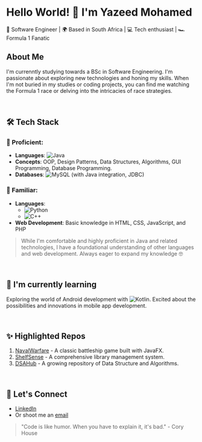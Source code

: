 # Hello World! 👋  I'm Yazeed Mohamed

🔭 Software Engineer | 🌍 Based in South Africa | 💻 Tech enthusiast | 🏎️ Formula 1 Fanatic

<!--
![Yazeed's GitHub stats](https://github-readme-stats.vercel.app/api?username=YazeedMo&show_icons=true&theme=radical)
--->

## About Me
I'm currenntly studying towards a BSc in Software Engineering. I'm passionate about exploring new technologies and honing my skills. When I'm not buried in my studies or coding projects, you can find me watching the Formula 1 race or delving into the intricacies of race strategies.

<br>

## 🛠️ Tech Stack

### 🌟 Proficient:
- **Languages**: ![Java](https://img.shields.io/badge/-Java-red?style=flat&logo=java&logoColor=white)
- **Concepts**: OOP, Design Patterns, Data Structures, Algorithms, GUI Programming, Database Programming.
- **Databases**: ![MySQL](https://img.shields.io/badge/-MySQL-blue?style=flat&logo=mysql&logoColor=white) (with Java integration, JDBC)

### 📘 Familiar:
- **Languages**:
  - ![Python](https://img.shields.io/badge/-Python-yellow?style=flat&logo=python&logoColor=white)
  - ![C++](https://img.shields.io/badge/-C++-00599C?style=flat&logo=c%2B%2B&logoColor=white)
- **Web Development**: Basic knowledge in HTML, CSS, JavaScript, and PHP

> While I'm comfortable and highly proficient in Java and related technologies, I have a foundational understanding of other languages and web development. Always eager to expand my knowledge 🤓

<br>

## 🌱 I'm currently learning
Exploring the world of Android development with ![Kotlin](https://img.shields.io/badge/-Kotlin-0095D5?&logo=kotlin&logoColor=white). Excited about the possibilities and innovations in mobile app development.

<br>

## ✨ Highlighted Repos
1. [NavalWarfare](https://github.com/YazeedMo/Naval-Warfare) - A classic battleship game built with JavaFX.
2. [ShelfSense](https://github.com/YazeedMo/ShelfSense) - A comprehensive library management system.
3. [DSAHub](https://github.com/YazeedMo/DSAHub) - A growing repository of Data Structure and Algorithms.

<br>

## 🤝 Let's Connect
- [LinkedIn](https://www.linkedin.com/in/yazeed-mohamed-541677206/)
- Or shoot me an [email](yazeedmo0810@gmail.com)

> "Code is like humor. When you have to explain it, it's bad." - Cory House
